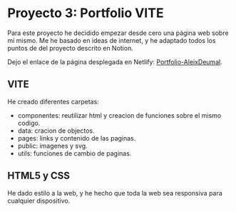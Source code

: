 # Proyecto 3: Portfolio VITE

Para este proyecto he decidido empezar desde cero una página web sobre mi mismo.
Me he basado en ideas de internet, y he adaptado todos los puntos de del proyecto descrito en Notion.

Dejo el enlace de la página desplegada en Netlify: [Portfolio-AleixDeumal](https://aleixdeumal.netlify.app/).

## VITE
He creado diferentes carpetas: 
+ componentes: reutilizar html y creacion de funciones sobre el mismo codigo.
+ data: cracion de objectos.
+ pages: links y contenido de las paginas.
+ public: imagenes y svg.
+ utils: funciones de cambio de paginas.
    
## HTML5 y CSS

He dado estilo a la web, y he hecho que toda la web sea responsiva para cualquier dispositivo.
